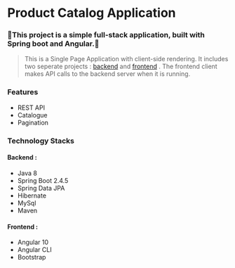 # Product Catalog Application
### 🎉This project is a simple full-stack application, built with Spring boot and Angular.🎉

> This is a Single Page Application with client-side rendering. It includes two seperate projects : [backend](https://github.com/ayoubmouallim/product-catalog-fullstack/tree/main/catalogue-backend) and [frontend](https://github.com/ayoubmouallim/product-catalog-fullstack/tree/main/catalogue-frontend) . The frontend client makes API calls to the backend server when it is running.

### Features  
* REST API
* Catalogue
* Pagination


### Technology Stacks  
#### Backend :
* Java 8
* Spring Boot 2.4.5
* Spring Data JPA
* Hibernate
* MySql
* Maven
#### Frontend :
* Angular 10
* Angular CLI
* Bootstrap





